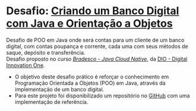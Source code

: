 # Desafio: [Criando um Banco Digital com Java e Orientação a Objetos](https://web.dio.me/lab/criando-um-banco-digital-com-java-e-orientacao-objetos/learning/69a2a2a9-ca3c-4cf3-96f7-ca99b08ccf53?back=/track/bradesco-java-cloud-native)

Desafio de POO em Java onde será contas para um cliente de um banco digital,
  com contas poupança e corrente, cada uma com seus métodos de saque, depósito e transferência.  
Desafio proposto no curso *[Bradesco - Java Cloud Native](https://web.dio.me/track/5edf0557-6c91-4aff-86fe-fcd7cb4c4914)*,
da [DIO - Digital Innovation One](https://web.dio.me/).

- O objetivo deste desafio prático é reforçar o conhecimento em Programação Orientada a Objetos (POO) em Java,
  através da implementação de um banco digital.
- Para este projeto foi disponibilizado um repositório no [GitHub](https://github.com/falvojr/lab-banco-digital-oo) com uma implementação de referência.